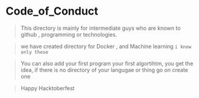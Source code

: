 # Code_of_Conduct

> This directory is mainly for intermediate guys who are known to github , programming or technologies.

> we have created directory for Docker , and Machine learning `i know only these`

> You can also add your first program your first algortihtm, you get the idea, if there is no directory of your langugae or thing go on create one

> Happy Hacktoberfest

